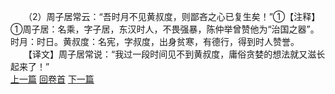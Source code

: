 　　（2）周子居常云：“吾时月不见黄叔度，则鄙吝之心已复生矣！”①【注释】①周子居：名乘，字子居，东汉时人，不畏强暴，陈仲举曾赞他为“治国之器”。时月：时日。黄叔度：名宪，字叔度，出身贫寒，有德行，得到时人赞誉。
　　【译文】周子居常说：“我过一段时间见不到黄叔度，庸俗贪婪的想法就又滋长起来了！”
<br>[上一篇](01_01) [回卷首](01_00) [下一篇](01_03)  
